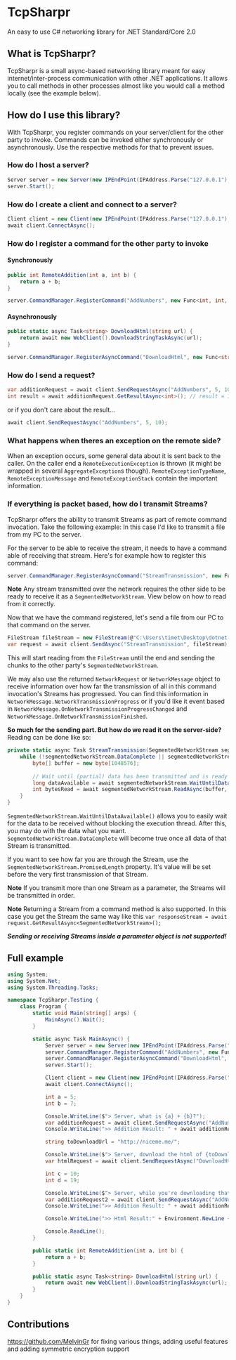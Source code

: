 # TcpSharpr
An easy to use C# networking library for .NET Standard/Core 2.0

## What is TcpSharpr?
TcpSharpr is a small async-based networking library meant for easy internet/inter-process communication with other .NET applications. It allows you to call methods in other processes almost like you would call a method locally (see the example below).

## How do I use this library?
With TcpSharpr, you register commands on your server/client for the other party to invoke. Commands can be invoked either synchronously or asynchronously. Use the respective methods for that to prevent issues.

### How do I host a server?
```csharp
Server server = new Server(new IPEndPoint(IPAddress.Parse("127.0.0.1"), 1805));
server.Start();
```

### How do I create a client and connect to a server?
```csharp
Client client = new Client(new IPEndPoint(IPAddress.Parse("127.0.0.1"), 1805));
await client.ConnectAsync();
```

### How do I register a command for the other party to invoke
#### Synchronously
```csharp
public int RemoteAddition(int a, int b) {
    return a + b;
}

server.CommandManager.RegisterCommand("AddNumbers", new Func<int, int, int>(RemoteAddition));
```

#### Asynchronously
```csharp
public static async Task<string> DownloadHtml(string url) {
    return await new WebClient().DownloadStringTaskAsync(url);
}

server.CommandManager.RegisterAsyncCommand("DownloadHtml", new Func<string, Task<string>>(DownloadHtml));
```

### How do I send a request?
```csharp
var additionRequest = await client.SendRequestAsync("AddNumbers", 5, 10);
int result = await additionRequest.GetResultAsync<int>(); // result = 15
```
or if you don't care about the result...
```csharp
await client.SendRequestAsync("AddNumbers", 5, 10);
```

### What happens when theres an exception on the remote side?
When an exception occurs, some general data about it is sent back to the caller. On the caller end a `RemoteExecutionException` is thrown (it might be wrapped in several `AggregateException`s though). `RemoteExceptionTypeName`, `RemoteExceptionMessage` and `RemoteExceptionStack` contain the important information. 

### If everything is packet based, how do I transmit Streams?
TcpSharpr offers the ability to transmit Streams as part of remote command invocation. Take the following example:
In this case I'd like to transmit a file from my PC to the server.

For the server to be able to receive the stream, it needs to have a command able of receiving that stream. Here's for example how to register this command:

```csharp
server.CommandManager.RegisterAsyncCommand("StreamTransmission", new Func<SegmentedNetworkStream, Task>(StreamTransmission));
```
**Note** Any stream transmitted over the network requires the other side to be ready to receive it as a `SegmentedNetworkStream`. View below on how to read from it correctly.

Now that we have the command registered, let's send a file from our PC to that command on the server.

```csharp
FileStream fileStream = new FileStream(@"C:\Users\timet\Desktop\dotnet-sdk-2.1.201-win-x64.exe", FileMode.Open);
var request = await client.SendAsync("StreamTransmission", fileStream);
```

This will start reading from the `FileStream` until the end and sending the chunks to the other party's `SegmentedNetworkStream`.

We may also use the returned `NetworkRequest` or `NetworkMessage` object to receive information over how far the transmission of all in this command invocation's Streams has progressed.
You can find this information in `NetworkMessage.NetworkTransmissionProgress` or if you'd like it event based in `NetworkMessage.OnNetworkTransmissionProgressChanged` and `NetworkMessage.OnNetworkTransmissionFinished`.

**So much for the sending part. But how do we read it on the server-side?**
Reading can be done like so:

```csharp
private static async Task StreamTransmission(SegmentedNetworkStream segmentedNetworkStream) {
	while (!segmentedNetworkStream.DataComplete || segmentedNetworkStream.DataAvailable > 0) {
		byte[] buffer = new byte[1048576];
		
		// Wait until (partial) data has been transmitted and is ready to be used
		long dataAvailable = await segmentedNetworkStream.WaitUntilDataAvailable();
		int bytesRead = await segmentedNetworkStream.ReadAsync(buffer, 0, buffer.Length);
	}
}
```

`SegmentedNetworkStream.WaitUntilDataAvailable()` allows you to easily wait for the data to be received without blocking the execution thread. After this, you may do with the data what you want. `SegmentedNetworkStream.DataComplete` will become true once all data of that Stream is transmitted.

If you want to see how far you are through the Stream, use the `SegmentedNetworkStream.PromisedLength` property. It's value will be set before the very first transmission of that Stream.

**Note** If you transmit more than one Stream as a parameter, the Streams will be transmitted in order.

**Note** Returning a Stream from a command method is also supported. In this case you get the Stream the same way like this `var responseStream = await request.GetResultAsync<SegmentedNetworkStream>();`

***Sending or receiving Streams inside a parameter object is not supported!***

## Full example
```csharp
using System;
using System.Net;
using System.Threading.Tasks;

namespace TcpSharpr.Testing {
    class Program {
        static void Main(string[] args) {
            MainAsync().Wait();
        }

        static async Task MainAsync() {
            Server server = new Server(new IPEndPoint(IPAddress.Parse("127.0.0.1"), 1805));
            server.CommandManager.RegisterCommand("AddNumbers", new Func<int, int, int>(RemoteAddition));
            server.CommandManager.RegisterAsyncCommand("DownloadHtml", new Func<string, Task<string>>(DownloadHtml));
            server.Start();

            Client client = new Client(new IPEndPoint(IPAddress.Parse("127.0.0.1"), 1805));
            await client.ConnectAsync();

            int a = 5;
            int b = 7;

            Console.WriteLine($"> Server, what is {a} + {b}?");
            var additionRequest = await client.SendRequestAsync("AddNumbers", a, b);
            Console.WriteLine(">> Addition Result: " + await additionRequest.GetResultAsync<int>());

            string toDownloadUrl = "http://niceme.me/";

            Console.WriteLine($"> Server, download the html of {toDownloadUrl} for me please");
            var htmlRequest = await client.SendRequestAsync("DownloadHtml", toDownloadUrl);

            int c = 10;
            int d = 19;

            Console.WriteLine($"> Server, while you're downloading that html, can you please also tell me what's {c} + {d}");
            var additionRequest2 = await client.SendRequestAsync("AddNumbers", c, d);
            Console.WriteLine(">> Addition Result: " + await additionRequest2.GetResultAsync<int>());

            Console.WriteLine(">> Html Result:" + Environment.NewLine + await htmlRequest.GetResultAsync<string>());

            Console.ReadLine();
        }

        public static int RemoteAddition(int a, int b) {
            return a + b;
        }

        public static async Task<string> DownloadHtml(string url) {
            return await new WebClient().DownloadStringTaskAsync(url);
        }
    }
}
```


## Contributions
https://github.com/MelvinGr for fixing various things, adding useful features and adding symmetric encryption support
